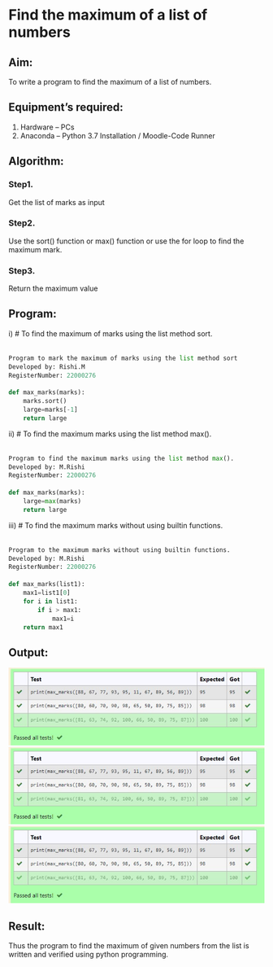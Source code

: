 # Find the maximum of a list of numbers
## Aim:
To write a program to find the maximum of a list of numbers.
## Equipment’s required:
1.	Hardware – PCs
2.	Anaconda – Python 3.7 Installation / Moodle-Code Runner
## Algorithm:
### Step1.
Get the list of marks as input
### Step2. 
Use the sort() function or max() function or use the for loop to find the maximum mark.
### Step3. 
Return the maximum value
## Program:

i)	# To find the maximum of marks using the list method sort.
```Python

Program to mark the maximum of marks using the list method sort
Developed by: Rishi.M
RegisterNumber: 22000276

def max_marks(marks):
    marks.sort()
    large=marks[-1]
    return large


```

ii)	# To find the maximum marks using the list method max().
```Python
 
Program to find the maximum marks using the list method max().
Developed by: M.Rishi
RegisterNumber: 22000276

def max_marks(marks):
    large=max(marks)
    return large


```

iii) # To find the maximum marks without using builtin functions.
```Python
 
Program to the maximum marks without using builtin functions.
Developed by: M.Rishi
RegisterNumber: 22000276

def max_marks(list1):
    max1=list1[0]
    for i in list1:
        if i > max1:
            max1=i
    return max1


```


## Output:
![OUTPUT](/1.jpg)
![OUTPUT](/2.jpg)
![OUTPUT](/3.jpg)
## Result:
Thus the program to find the maximum of given numbers from the list is written and verified using python programming.
